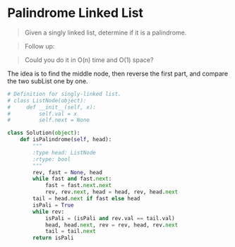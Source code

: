 # Palindrome Linked List

> Given a singly linked list, determine if it is a palindrome.

> Follow up:

> Could you do it in O(n) time and O(1) space?

The idea is to find the middle node, then reverse the first part, and compare the two subList one by one.

```Python
# Definition for singly-linked list.
# class ListNode(object):
#     def __init__(self, x):
#         self.val = x
#         self.next = None

class Solution(object):
    def isPalindrome(self, head):
        """
        :type head: ListNode
        :rtype: bool
        """
        rev, fast = None, head
        while fast and fast.next:
            fast = fast.next.next
            rev, rev.next, head = head, rev, head.next
        tail = head.next if fast else head
        isPali = True
        while rev:
            isPali = (isPali and rev.val == tail.val)
            head, head.next, rev = rev, head, rev.next
            tail = tail.next
        return isPali
```
